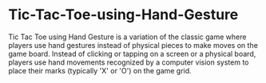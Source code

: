 # Tic-Tac-Toe-using-Hand-Gesture
Tic Tac Toe using Hand Gesture is a variation of the classic game where players use hand gestures instead of physical pieces to make moves on the game board. Instead of clicking or tapping on a screen or a physical board, players use hand movements recognized by a computer vision system to place their marks (typically 'X' or 'O') on the game grid.

